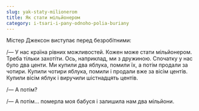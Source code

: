 ```yaml
---
slug: yak-staty-milionerom
title: Як стати мільйонером
category: i-tsari-i-pany-odnoho-polia-buriany
---
```

Містер Джексон виступає перед безробітними:

/— У нас країна рівних можливостей. Кожен може стати мільйонером. Треба тільки захотіти. Ось, наприклад, ми з дружиною. Спочатку у нас було два центи. Ми купили два яблука, помили їх, а потім продали за чотири. Купили чотири яблука, помили і продали вже за вісім центів. Купили вісім яблук і виручили шістнадцять центів.

/— А потім?

/— А потім… померла моя бабуся і залишила нам два мільйони.
